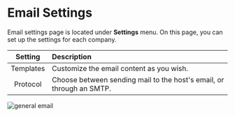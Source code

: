Email Settings
==============

Email settings page is located under **Settings** menu. On this page, you can set up the settings for each company.

|  Setting  | Description                                                          |
| :-------: | :------------------------------------------------------------------- |
| Templates | Customize the email content as you wish.                             |
| Protocol  | Choose between sending mail to the host's email, or through an SMTP. |

![general email](_images/email.gif)
